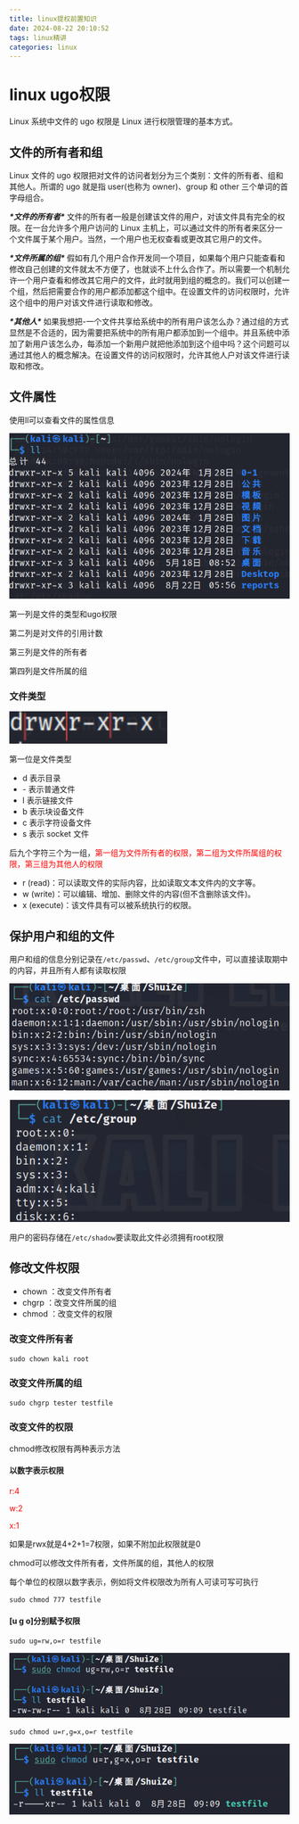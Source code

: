 ```yaml
---
title: linux提权前置知识
date: 2024-08-22 20:10:52
tags: linux精讲
categories: linux
---
```


# linux ugo权限

Linux 系统中文件的 ugo 权限是 Linux 进行权限管理的基本方式。

## 文件的所有者和组

Linux 文件的 ugo 权限把对文件的访问者划分为三个类别：文件的所有者、组和其他人。所谓的 ugo 就是指 user(也称为 owner)、group 和 other 三个单词的首字母组合。

***\*文件的所有者\****
文件的所有者一般是创建该文件的用户，对该文件具有完全的权限。在一台允许多个用户访问的 Linux 主机上，可以通过文件的所有者来区分一个文件属于某个用户。当然，一个用户也无权查看或更改其它用户的文件。

***\*文件所属的组\****
假如有几个用户合作开发同一个项目，如果每个用户只能查看和修改自己创建的文件就太不方便了，也就谈不上什么合作了。所以需要一个机制允许一个用户查看和修改其它用户的文件，此时就用到组的概念的。我们可以创建一个组，然后把需要合作的用户都添加都这个组中。在设置文件的访问权限时，允许这个组中的用户对该文件进行读取和修改。

***\*其他人\****
如果我想把-一个文件共享给系统中的所有用户该怎么办？通过组的方式显然是不合适的，因为需要把系统中的所有用户都添加到一个组中。并且系统中添加了新用户该怎么办，每添加一个新用户就把他添加到这个组中吗？这个问题可以通过其他人的概念解决。在设置文件的访问权限时，允许其他人户对该文件进行读取和修改。

## 文件属性

使用ll可以查看文件的属性信息

![image-20240823130211232](./././././././././././ago权限体系/image-20240823130211232.png)

第一列是文件的类型和ugo权限

第二列是对文件的引用计数

第三列是文件的所有者

第四列是文件所属的组

### 文件类型

<img src="./ago权限体系/image-20240823130340155.png" alt="image-20240823130340155" style="zoom: 200%;" />

第一位是文件类型

- d 表示目录
- \- 表示普通文件
- l 表示链接文件
- b 表示块设备文件
- c 表示字符设备文件
- s 表示 socket 文件

后九个字符三个为一组，<font color=red>第一组为文件所有者的权限，第二组为文件所属组的权限，第三组为其他人的权限</font>

- r (read)：可以读取文件的实际内容，比如读取文本文件内的文字等。
- w (write)：可以编辑、增加、删除文件的内容(但不含删除该文件)。
- x (execute)：该文件具有可以被系统执行的权限。

## 保护用户和组的文件

用户和组的信息分别记录在`/etc/passwd`、`/etc/group`文件中，可以直接读取期中的内容，并且所有人都有读取权限

![image-20240828204933630](./././././././././././ago权限体系/image-20240828204933630.png)

![image-20240828204943056](./././././././././././ago权限体系/image-20240828204943056.png)

用户的密码存储在`/etc/shadow`要读取此文件必须拥有root权限

## 修改文件权限

- chown ：改变文件所有者
- chgrp ：改变文件所属的组
- chmod ：改变文件的权限

### 改变文件所有者

```
sudo chown kali root
```

### 改变文件所属的组

```
sudo chgrp tester testfile
```

### 改变文件的权限

chmod修改权限有两种表示方法

#### 以数字表示权限

<font color=red>r:4</font>

<font color=red>w:2</font>

<font color=red>x:1</font>

如果是rwx就是4+2+1=7权限，如果不附加此权限就是0

chmod可以修改文件所有者，文件所属的组，其他人的权限

每个单位的权限以数字表示，例如将文件权限改为所有人可读可写可执行

```
sudo chmod 777 testfile
```

#### [u g o]分别赋予权限

```
sudo ug=rw,o=r testfile 
```

![image-20240828211010568](./././././././././././ago权限体系/image-20240828211010568.png)

```
sudo chmod u=r,g=x,o=r testfile
```

![image-20240828211103664](./././././././././././ago权限体系/image-20240828211103664.png)